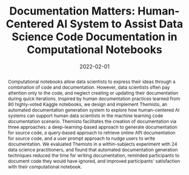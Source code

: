 ---
title: 'Documentation Matters: Human-Centered AI System to Assist Data Science Code Documentation in Computational Notebooks'
subtitle: ''
summary: ''
authors:
- April Yi Wang
- admin
- Jaimie Drozdal
- Michael Muller
- Soya Park
- Justin D Weisz
- Xuye Liu
- Lingfei Wu
- Casey Dugan
tags: []
categories: []
date: '2022-02-01'
lastmod: 2024-05-01T19:01:43-04:00
featured: false
draft: false

image:
  caption: ''
  focal_point: ''
  preview_only: false

projects: []
publishDate: '2024-05-01T23:01:43.257235Z'
publication_types:
- '2'
abstract: "Computational notebooks allow data scientists to express their ideas through a combination of code and documentation. However, data scientists often pay attention only to the code, and neglect creating or updating their documentation during quick iterations. Inspired by human documentation practices learned from 80 highly-voted Kaggle notebooks, we design and implement Themisto, an automated documentation generation system to explore how human-centered AI systems can support human data scientists in the machine learning code documentation scenario. Themisto facilitates the creation of documentation via three approaches: a deep-learning-based approach to generate documentation for source code, a query-based approach to retrieve online API documentation for source code, and a user prompt approach to nudge users to write documentation. We evaluated Themisto in a within-subjects experiment with 24 data science practitioners, and found that automated documentation generation techniques reduced the time for writing documentation, reminded participants to document code they would have ignored, and improved participants' satisfaction with their computational notebook."
publication: "ACM Transactions on Computer-Human Interaction"
url_pdf: 'https://dl.acm.org/doi/pdf/10.1145/3489465'
url_code: ''
url_dataset: ''
url_poster: ''
url_project: ''
url_slides: ''
url_source: ''
url_video: ''
---